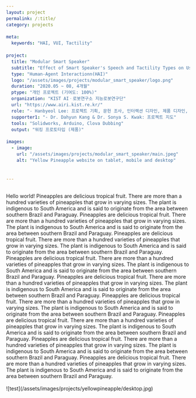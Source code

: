 ```yaml
---
layout: project
permalink: /:title/
category: projects

meta:
  keywords: "HAI, VUI, Tactility"

project:
  title: "Modular Smart Speaker"
  subtitle: "Effect of Smart Speaker's Speech and Tactility Types on Users' Perception"
  type: "Human-Agent Interactionn(HAI)"
  logo: "/assets/images/projects/modular_smart_speaker/logo.png"
  duration: "2020.05 ~ 08, 4개월"
  ptype: "개인 프로젝트 (기여도: 100%)"
  organization: "KIST AIㆍ로봇연구소 지능로봇연구단"
  url: "https://www.airi.kist.re.kr/"
  role: "- Hanbyeol Lee: 프로젝트 기획, 문헌 조사, 인터랙션 디자인, 제품 디자인, 프로토타입 개발(기구/SW/HW), 사용자 조사, 데이터 분석"
  supporter1: "- Dr. Dahyun Kang & Dr. Sonya S. Kwak: 프로젝트 지도"
  tools: "Solidworks, Arduino, Clova Dubbing"
  output: "워킹 프로토타입 (제품)"

images:
  - image:
    url: "/assets/images/projects/modular_smart_speaker/main.jpeg"
    alt: "Yellow Pineapple website on tablet, mobile and desktop"


---
```

<br>
Hello world!
Pineapples are delicious tropical fruit. There are more than a hundred varieties of pineapples that grow in varying sizes. The plant is indigenous to South America and is said to originate from the area between southern Brazil and Paraguay.
Pineapples are delicious tropical fruit. There are more than a hundred varieties of pineapples that grow in varying sizes. The plant is indigenous to South America and is said to originate from the area between southern Brazil and Paraguay.
Pineapples are delicious tropical fruit. There are more than a hundred varieties of pineapples that grow in varying sizes. The plant is indigenous to South America and is said to originate from the area between southern Brazil and Paraguay.
Pineapples are delicious tropical fruit. There are more than a hundred varieties of pineapples that grow in varying sizes. The plant is indigenous to South America and is said to originate from the area between southern Brazil and Paraguay.
Pineapples are delicious tropical fruit. There are more than a hundred varieties of pineapples that grow in varying sizes. The plant is indigenous to South America and is said to originate from the area between southern Brazil and Paraguay.
Pineapples are delicious tropical fruit. There are more than a hundred varieties of pineapples that grow in varying sizes. The plant is indigenous to South America and is said to originate from the area between southern Brazil and Paraguay.
Pineapples are delicious tropical fruit. There are more than a hundred varieties of pineapples that grow in varying sizes. The plant is indigenous to South America and is said to originate from the area between southern Brazil and Paraguay.
Pineapples are delicious tropical fruit. There are more than a hundred varieties of pineapples that grow in varying sizes. The plant is indigenous to South America and is said to originate from the area between southern Brazil and Paraguay.
Pineapples are delicious tropical fruit. There are more than a hundred varieties of pineapples that grow in varying sizes. The plant is indigenous to South America and is said to originate from the area between southern Brazil and Paraguay.
<br><br>
![test](/assets/images/projects/yellowpineapple/desktop.jpg)
<br>
